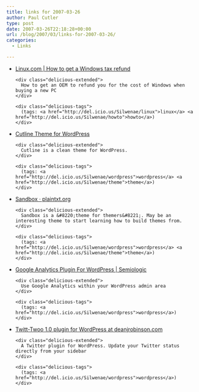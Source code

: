 ```yaml
---
title: links for 2007-03-26
author: Paul Cutler
type: post
date: 2007-03-26T22:18:28+00:00
url: /blog/2007/03/links-for-2007-03-26/
categories:
  - Links

---
```

<ul class="delicious">
  <li>
    <div class="delicious-link">
      <a href="http://community.linux.com/community/07/01/03/227237.shtml?tid=12">Linux.com | How to get a Windows tax refund</a>
    </div>
    
    <div class="delicious-extended">
      How to get an OEM to refund you for the cost of Windows when buying a new PC
    </div>
    
    <div class="delicious-tags">
      (tags: <a href="http://del.icio.us/Silwenae/linux">linux</a> <a href="http://del.icio.us/Silwenae/howto">howto</a>)
    </div>
  </li>
  
  <li>
    <div class="delicious-link">
      <a href="http://cutline.tubetorial.com/">Cutline Theme for WordPress</a>
    </div>
    
    <div class="delicious-extended">
      Cutline is a clean theme for WordPress.
    </div>
    
    <div class="delicious-tags">
      (tags: <a href="http://del.icio.us/Silwenae/wordpress">wordpress</a> <a href="http://del.icio.us/Silwenae/theme">theme</a>)
    </div>
  </li>
  
  <li>
    <div class="delicious-link">
      <a href="http://www.plaintxt.org/themes/sandbox/">Sandbox · plaintxt.org</a>
    </div>
    
    <div class="delicious-extended">
      Sandbox is a &#8220;theme for themers&#8221;. May be an interesting theme to start learning how to build themes from.
    </div>
    
    <div class="delicious-tags">
      (tags: <a href="http://del.icio.us/Silwenae/wordpress">wordpress</a> <a href="http://del.icio.us/Silwenae/theme">theme</a>)
    </div>
  </li>
  
  <li>
    <div class="delicious-link">
      <a href="http://www.semiologic.com/software/google-analytics/">Google Analytics Plugin For WordPress | Semiologic</a>
    </div>
    
    <div class="delicious-extended">
      Use Google Analytics within your WordPress admin area
    </div>
    
    <div class="delicious-tags">
      (tags: <a href="http://del.icio.us/Silwenae/wordpress">wordpress</a>)
    </div>
  </li>
  
  <li>
    <div class="delicious-link">
      <a href="http://www.deanjrobinson.com/plugin/twitt-twoo-10-plugin-for-wordpress/">Twitt-Twoo 1.0 plugin for WordPress at deanjrobinson.com</a>
    </div>
    
    <div class="delicious-extended">
      A Twitter plugin for WordPress. Update your Twitter status directly from your sidebar
    </div>
    
    <div class="delicious-tags">
      (tags: <a href="http://del.icio.us/Silwenae/wordpress">wordpress</a>)
    </div>
  </li>
</ul>
